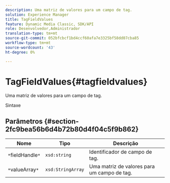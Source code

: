 ```yaml
---
description: Uma matriz de valores para um campo de tag.
solution: Experience Manager
title: TagFieldValues
feature: Dynamic Media Classic, SDK/API
role: Desenvolvedor,Administrador
translation-type: tm+mt
source-git-commit: 052bfcbcf1bd4ccf60afa7e3325bf58dd07cba85
workflow-type: tm+mt
source-wordcount: '43'
ht-degree: 0%

---
```



# TagFieldValues{#tagfieldvalues}

Uma matriz de valores para um campo de tag.

Sintaxe

## Parâmetros {#section-2fc9bea56b6d4b72b80d4f04c5f9b862}

| Nome | Tipo | Descrição |
|---|---|---|
| `*`fieldHandle`*` | `xsd:string` | Identificador de campo de tag. |
| `*`valueArray`*` | `xsd:StringArray` | Uma matriz de valores para um campo de tag. |

